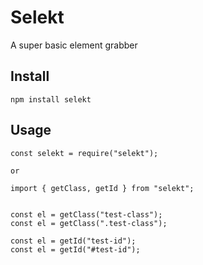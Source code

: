# Selekt
A super basic element grabber

## Install
```
npm install selekt
```

## Usage
```
const selekt = require("selekt");

or

import { getClass, getId } from "selekt";


const el = getClass("test-class");
const el = getClass(".test-class");

const el = getId("test-id");
const el = getId("#test-id");
```
